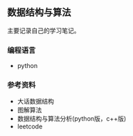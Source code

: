 ## 数据结构与算法

主要记录自己的学习笔记。


### 编程语言
* python


### 参考资料
* 大话数据结构
* 图解算法
* 数据结构与算法分析(python版，c++版)
* leetcode
